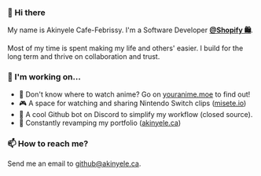 ### 👋 Hi there

My name is Akinyele Cafe-Febrissy. I'm a Software Developer <b>[@Shopify 🛍️](https://github.com/Shopify)</b>.

Most of my time is spent making my life and others' easier. I build for the long term and thrive on collaboration and trust.

### 🔭 I'm working on...

- 🎥 Don't know where to watch anime? Go on [youranime.moe](https://www.youranime.moe) to find out!
- 🎮 A space for watching and sharing Nintendo Switch clips ([misete.io](https://github.com/Misete-io))
- 🤖 A cool Github bot on Discord to simplify my workflow (closed source).
- 🚧 Constantly revamping my portfolio ([akinyele.ca](https://github.com/thedrummeraki/react-portfolio))

<!-- ### 💬 About me -->

<!-- [![Top Langs](https://github-readme-stats.vercel.app/api/top-langs/?username=thedrummeraki&hide=java)](https://github.com/thedrummeraki?tab=repositories) -->

<!-- [![Aki's github stats](https://github-readme-stats.vercel.app/api?username=thedrummeraki&count_private=true&show_icons=true)](https://github.com/thedrummeraki) -->

### 📫 How to reach me?

Send me an email to github@akinyele.ca.

<!--
**thedrummeraki/thedrummeraki** is a ✨ _special_ ✨ repository because its `README.md` (this file) appears on your GitHub profile.

Here are some ideas to get you started:

- 🔭 I’m currently working on ...
- 🌱 I’m currently learning ...
- 👯 I’m looking to collaborate on ...
- 🤔 I’m looking for help with ...
- 💬 Ask me about ...
- 📫 How to reach me: ...
- 😄 Pronouns: ...
- ⚡ Fun fact: ...
-->
